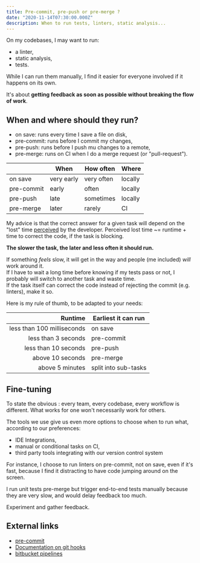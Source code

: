 ```yaml
---
title: Pre-commit, pre-push or pre-merge ?
date: "2020-11-14T07:30:00.000Z"
description: When to run tests, linters, static analysis...
---
```


On my codebases, I may want to run:

* a linter,
* static analysis,
* tests.

While I can run them manually, I find it easier for everyone involved if it happens on its own.

It's about **getting feedback as soon as possible without breaking the flow of work**.

## When and where should they run?

* on save: runs every time I save a file on disk,
* pre-commit: runs before I commit my changes,
* pre-push: runs before I push mu changes to a remote,
* pre-merge: runs on CI when I do a merge request (or "pull-request").

|   |When|How often|Where|
|---|---|---|---|
|on save|very early|very often|locally|
|pre-commit|early|often|locally|
|pre-push|late|sometimes|locally|
|pre-merge|later|rarely|CI|

My advice is that the correct answer for a given task will depend on the "lost" time [perceived](https://en.wikipedia.org/wiki/Time_perception) by the developer. Perceived lost time ~= runtime + time to correct the code, if the task is blocking.

**The slower the task, the later and less often it should run.**

If something *feels* slow, it will get in the way and people (me included) *will* work around it.  
If I have to wait a long time before knowing if my tests pass or not, I probably will switch to another task and waste time.  
If the task itself can correct the code instead of rejecting the commit (e.g. linters), make it so.

Here is my rule of thumb, to be adapted to your needs:

|Runtime|Earliest it can run|
|--:|---|
|less than 100 milliseconds|on save|
|less than 3 seconds|pre-commit|
|less than 10 seconds|pre-push|
|above 10 seconds|pre-merge|
|above 5 minutes|split into sub-tasks|

## Fine-tuning

To state the obvious : every team, every codebase, every workflow is different. What works for one won't necessarily work for others.

The tools we use give us even more options to choose when to run what, according to our preferences:

* IDE Integrations,
* manual or conditional tasks on CI,
* third party tools integrating with our version control system

For instance, I choose to run linters on pre-commit, not on save, even if it's fast, because I find it distracting to have code jumping around on the screen.

I run unit tests pre-merge but trigger end-to-end tests manually because they are very slow, and would delay feedback too much.

Experiment and gather feedback.

## External links

* [pre-commit](https://pre-commit.com)
* [Documentation on git hooks](https://git-scm.com/book/en/v2/Customizing-Git-Git-Hooks)
* [bitbucket pipelines](https://support.atlassian.com/bitbucket-cloud/docs/get-started-with-bitbucket-pipelines/)
